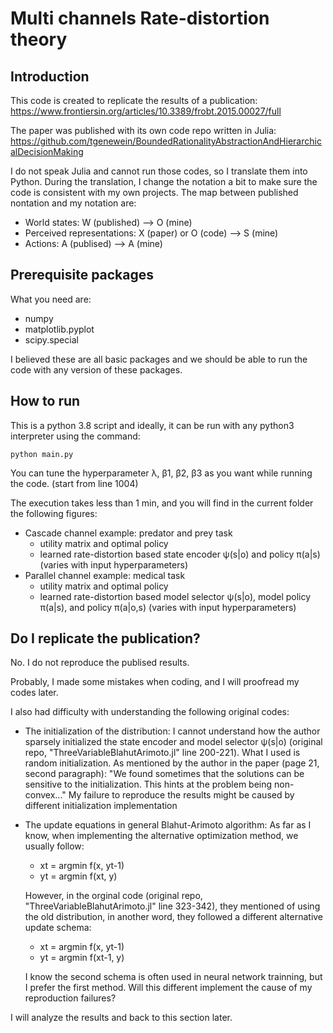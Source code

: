 # Multi channels Rate-distortion theory

## Introduction

This code is created to replicate the results of a publication: 
https://www.frontiersin.org/articles/10.3389/frobt.2015.00027/full

The paper was published with its own code repo written in Julia: 
https://github.com/tgenewein/BoundedRationalityAbstractionAndHierarchicalDecisionMaking

I do not speak Julia and cannot run those codes, so I translate them into Python.
During the translation, I change the notation a bit to make sure the code is consistent with
my own projects. The map between published nontation and my notation are:

* World states: W (published) --> O (mine)
* Perceived representations: X (paper) or O (code) --> S (mine)
* Actions: A (publised) --> A (mine)

## Prerequisite packages

What you need are:

* numpy 
* matplotlib.pyplot
* scipy.special

I believed these are all basic packages and we should be able to run the code with any version of these packages. 

## How to run 

This is a python 3.8 script and ideally, it can be run with any python3 interpreter using the command:

    python main.py 
    
You can tune the hyperparameter λ, β1, β2, β3 as you want while running the code. (start from line 1004)

The execution takes less than 1 min, and you will find in the current folder the following figures:

* Cascade channel example: predator and prey task
    * utility matrix and optimal policy 
    * learned rate-distortion based state encoder ψ(s|o) and policy π(a|s) (varies with input hyperparameters)
* Parallel channel example: medical task
    * utility matrix and optimal policy
    * learned rate-distortion based model selector ψ(s|o), model policy π(a|s), and policy π(a|o,s) (varies with input hyperparameters)

## Do I replicate the publication?

No. I do not reproduce the publised results.

Probably, I made some mistakes when coding, and I will proofread my codes later. 

I also had difficulty with understanding the following original codes:

   * The initialization of the distribution: I cannot understand how the author sparsely initialized the state encoder and model selector ψ(s|o) (original repo, "ThreeVariableBlahutArimoto.jl" line 200-221). What I used is random initialization. As mentioned by the author in the paper (page 21, second paragraph):
   "We found sometimes that the solutions can be sensitive to the initialization. This hints at the problem being non-convex..." My failure to reproduce the results might be caused by different initialization implementation
   * The update equations in general Blahut-Arimoto algorithm: As far as I know, when implementing the alternative optimization method, we usually follow: 
        *  xt = argmin f(x, yt-1)
        *  yt = argmin f(xt, y)
      
     However, in the orginal code (original repo, "ThreeVariableBlahutArimoto.jl" line 323-342), they mentioned of using the old distribution, in another word, they followed a different alternative update schema:
        *  xt = argmin f(x, yt-1)
        *  yt = argmin f(xt-1, y)
     
     I know the second schema is often used in neural network trainning, but I prefer the first method. Will this different implement the cause of my reproduction failures?
     
I will analyze the results and back to this section later.

